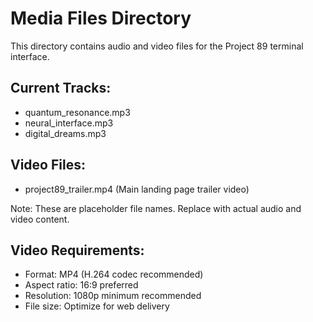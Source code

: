 # Media Files Directory

This directory contains audio and video files for the Project 89 terminal interface.

## Current Tracks:

- quantum_resonance.mp3
- neural_interface.mp3
- digital_dreams.mp3

## Video Files:

- project89_trailer.mp4 (Main landing page trailer video)

Note: These are placeholder file names. Replace with actual audio and video content.

## Video Requirements:

- Format: MP4 (H.264 codec recommended)
- Aspect ratio: 16:9 preferred
- Resolution: 1080p minimum recommended
- File size: Optimize for web delivery

